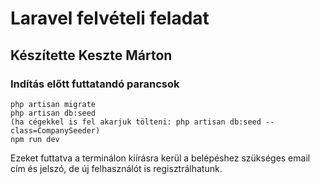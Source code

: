 # Laravel felvételi feladat
## Készítette Keszte Márton
### Indítás előtt futtatandó parancsok

```
php artisan migrate
php artisan db:seed
(ha cégekkel is fel akarjuk tölteni: php artisan db:seed --class=CompanySeeder)
npm run dev
```
Ezeket futtatva a terminálon kiírásra kerül a belépéshez szükséges email cím és jelszó, de új felhasználót is regisztrálhatunk.
